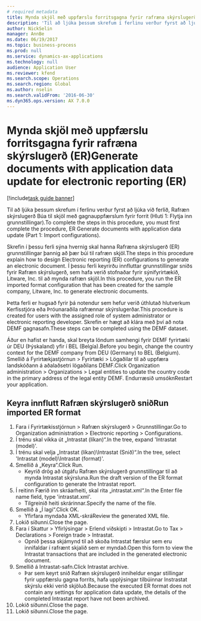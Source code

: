 ```yaml
--- 
# required metadata 
title: Mynda skjöl með uppfærslu forritsgagna fyrir rafræna skýrslugerð (ER)
description: 'Til að ljúka þessum skrefum í ferlinu verður fyrst að ljúka við ferlið, Rafræn skýrslugerð Búa til skjöl með gagnauppfærslum fyrir forrit (Hluti 1: Flytja inn grunnstillingar).'
author: NickSelin
manager: AnnBe
ms.date: 06/19/2017
ms.topic: business-process
ms.prod: null
ms.service: dynamics-ax-applications
ms.technology: null
audience: Application User
ms.reviewer: kfend
ms.search.scope: Operations
ms.search.region: Global
ms.author: nselin
ms.search.validFrom: '2016-06-30'
ms.dyn365.ops.version: AX 7.0.0
---
```

# <a name="generate-documents-with-application-data-update-for-electronic-reporting-er"></a><span data-ttu-id="4db99-103">Mynda skjöl með uppfærslu forritsgagna fyrir rafræna skýrslugerð (ER)</span><span class="sxs-lookup"><span data-stu-id="4db99-103">Generate documents with application data update for electronic reporting (ER)</span></span>

[!include[task guide banner](../../includes/task-guide-banner.md)]

<span data-ttu-id="4db99-104">Til að ljúka þessum skrefum í ferlinu verður fyrst að ljúka við ferlið, Rafræn skýrslugerð Búa til skjöl með gagnauppfærslum fyrir forrit (Hluti 1: Flytja inn grunnstillingar).</span><span class="sxs-lookup"><span data-stu-id="4db99-104">To complete the steps in this procedure, you must first complete the procedure, ER Generate documents with application data update (Part 1: Import configurations).</span></span>



<span data-ttu-id="4db99-105">Skrefin í þessu ferli sýna hvernig skal hanna Rafræna skýrslugerð (ER) grunnstillingar þannig að þær búi til rafræn skjöl.</span><span class="sxs-lookup"><span data-stu-id="4db99-105">The steps in this procedure explain how to design Electronic reporting (ER) configurations to generate an electronic document.</span></span> <span data-ttu-id="4db99-106">Í þessu ferli keyrirðu innfluttar grunnstillingar sniðs fyrir Rafræn skýrslugerð, sem hafa verið stofnaðar fyrir sýnifyrirtækið, Litware, Inc. til að mynda rafræn skjöl.</span><span class="sxs-lookup"><span data-stu-id="4db99-106">In this procedure, you run the ER imported format configuration that has been created for the sample company, Litware, Inc. to generate electronic documents.</span></span>



<span data-ttu-id="4db99-107">Þetta ferli er hugsað fyrir þá notendur sem hefur verið úthlutað hlutverkum Kerfisstjóra eða Þróunaraðila rafrænnar skýrslugerðar.</span><span class="sxs-lookup"><span data-stu-id="4db99-107">This procedure is created for users with the assigned role of system administrator or electronic reporting developer.</span></span> <span data-ttu-id="4db99-108">Skrefin er hægt að klára með því að nota DEMF gagnasafn.</span><span class="sxs-lookup"><span data-stu-id="4db99-108">These steps can be completed using the DEMF dataset.</span></span> 



<span data-ttu-id="4db99-109">Áður en hafist er handa, skal breyta löndum samhengi fyrir DEMF fyrirtæki úr DEU (Þýskaland) yfir í BEL (Belgía).</span><span class="sxs-lookup"><span data-stu-id="4db99-109">Before you begin, change the country context for the DEMF company from DEU (Germany) to BEL (Belgium).</span></span> <span data-ttu-id="4db99-110">Smellið á Fyrirtækjastjórnun > Fyrirtæki > Lögaðilar til að uppfæra landskóðann á aðalaðsetri lögaðilans DEMF.</span><span class="sxs-lookup"><span data-stu-id="4db99-110">Click Organization administration > Organizations > Legal entities to update the country code in the primary address of the legal entity DEMF.</span></span> <span data-ttu-id="4db99-111">Endurræsið umsókn</span><span class="sxs-lookup"><span data-stu-id="4db99-111">Restart your application.</span></span>


## <a name="run-imported-er-format"></a><span data-ttu-id="4db99-112">Keyra innflutt Rafræn skýrslugerð snið</span><span class="sxs-lookup"><span data-stu-id="4db99-112">Run imported ER format</span></span>
1. <span data-ttu-id="4db99-113">Fara í Fyrirtækisstjórnun > Rafræn skýrslugerð > Grunnstillingar.</span><span class="sxs-lookup"><span data-stu-id="4db99-113">Go to Organization administration > Electronic reporting > Configurations.</span></span>
2. <span data-ttu-id="4db99-114">Í trénu skal víkka út „Intrastat (líkan)“.</span><span class="sxs-lookup"><span data-stu-id="4db99-114">In the tree, expand 'Intrastat (model)'.</span></span>
3. <span data-ttu-id="4db99-115">Í trénu skal velja „Intrastat (líkan)\Intrastat (Snið)“.</span><span class="sxs-lookup"><span data-stu-id="4db99-115">In the tree, select 'Intrastat (model)\Intrastat (format)'.</span></span>
4. <span data-ttu-id="4db99-116">Smellið á „Keyra“.</span><span class="sxs-lookup"><span data-stu-id="4db99-116">Click Run.</span></span>
    * <span data-ttu-id="4db99-117">Keyrið drög að útgáfu Rafræn skýrslugerð grunnstillingar til að mynda Intrastat skýrsluna.</span><span class="sxs-lookup"><span data-stu-id="4db99-117">Run the draft version of the ER format configuration to generate the Intrastat report.</span></span>  
5. <span data-ttu-id="4db99-118">Í reitinn Færið inn skráarheiti, skal rita „intrastat.xml“.</span><span class="sxs-lookup"><span data-stu-id="4db99-118">In the Enter file name field, type 'intrastat.xml'.</span></span>
    * <span data-ttu-id="4db99-119">Tilgreinið heiti skrárinnar.</span><span class="sxs-lookup"><span data-stu-id="4db99-119">Specify the name of the file.</span></span>  
6. <span data-ttu-id="4db99-120">Smellið á „Í lagi“.</span><span class="sxs-lookup"><span data-stu-id="4db99-120">Click OK.</span></span>
    * <span data-ttu-id="4db99-121">Yfirfara myndaða XML-skrá</span><span class="sxs-lookup"><span data-stu-id="4db99-121">Review the generated XML file.</span></span>  
7. <span data-ttu-id="4db99-122">Lokið síðunni.</span><span class="sxs-lookup"><span data-stu-id="4db99-122">Close the page.</span></span>
8. <span data-ttu-id="4db99-123">Fara í Skattur > Yfirlýsingar > Erlend viðskipti > Intrastat.</span><span class="sxs-lookup"><span data-stu-id="4db99-123">Go to Tax > Declarations > Foreign trade > Intrastat.</span></span>
    * <span data-ttu-id="4db99-124">Opnið þessa skjámynd til að skoða Intrastat færslur sem eru innifaldar í rafrænt skjalið sem er myndað.</span><span class="sxs-lookup"><span data-stu-id="4db99-124">Open this form to view the Intrastat transactions that are included in the generated electronic document.</span></span>  
9. <span data-ttu-id="4db99-125">Smellið á Intrastat-safn.</span><span class="sxs-lookup"><span data-stu-id="4db99-125">Click Intrastat archive.</span></span>
    * <span data-ttu-id="4db99-126">Þar sem keyrt snið Rafræn skýrslugerð inniheldur engar stillingar fyrir uppfærslu gagna forrits, hafa upplýsingar tilbúinnar Instrastat skýrslu ekki verið skjöluð.</span><span class="sxs-lookup"><span data-stu-id="4db99-126">Because the executed ER format does not contain any settings for application data update, the details of the completed Intrastat report have not been archived.</span></span>  
10. <span data-ttu-id="4db99-127">Lokið síðunni.</span><span class="sxs-lookup"><span data-stu-id="4db99-127">Close the page.</span></span>
11. <span data-ttu-id="4db99-128">Lokið síðunni.</span><span class="sxs-lookup"><span data-stu-id="4db99-128">Close the page.</span></span>


